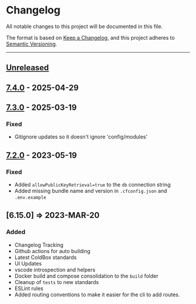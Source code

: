 # Changelog

All notable changes to this project will be documented in this file.

The format is based on [Keep a Changelog](https://keepachangelog.com/en/1.0.0/),
and this project adheres to [Semantic Versioning](https://semver.org/spec/v2.0.0.html).

* * *

## [Unreleased]

## [7.4.0] - 2025-04-29

## [7.3.0] - 2025-03-19

### Fixed

- Gitignore updates so it doesn't ignore 'config/modules'

## [7.2.0] - 2023-05-19

### Fixed

- Added `allowPublicKeyRetrieval=true` to the `db` connection string
- Added missing bundle name and version in `.cfconfig.json` and `.env.example`

## [6.15.0] => 2023-MAR-20

### Added

- Changelog Tracking
- Github actions for auto building
- Latest ColdBox standards
- UI Updates
- vscode introspection and helpers
- Docker build and compose consolidation to the `build` folder
- Cleanup of `tests` to new standards
- ESLint rules
- Added routing conventions to make it easier for the cli to add routes.

[unreleased]: https://github.com/coldbox-templates/elixir/compare/v7.4.0...HEAD
[7.4.0]: https://github.com/coldbox-templates/elixir/compare/v7.3.0...v7.4.0
[7.3.0]: https://github.com/coldbox-templates/elixir/compare/v7.2.0...v7.3.0
[7.2.0]: https://github.com/coldbox-templates/elixir/compare/v7.0.0...v7.2.0
